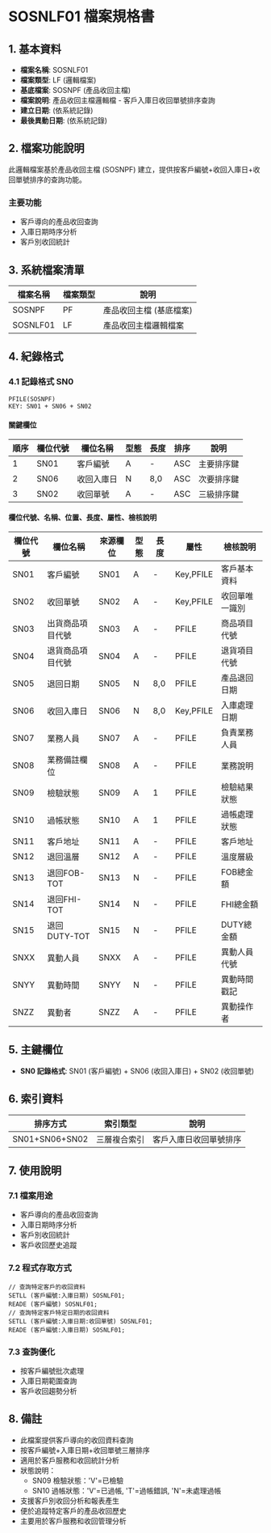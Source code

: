 # SOSNLF01 檔案規格書

## 1. 基本資料
- **檔案名稱**: SOSNLF01
- **檔案類型**: LF (邏輯檔案)
- **基底檔案**: SOSNPF (產品收回主檔)
- **檔案說明**: 產品收回主檔邏輯檔 - 客戶入庫日收回單號排序查詢
- **建立日期**: (依系統記錄)
- **最後異動日期**: (依系統記錄)

## 2. 檔案功能說明
此邏輯檔案基於產品收回主檔 (SOSNPF) 建立，提供按客戶編號+收回入庫日+收回單號排序的查詢功能。

### 主要功能
- 客戶導向的產品收回查詢
- 入庫日期時序分析
- 客戶別收回統計

## 3. 系統檔案清單
| 檔案名稱 | 檔案類型 | 說明 |
|----------|----------|------|
| SOSNPF | PF | 產品收回主檔 (基底檔案) |
| SOSNLF01 | LF | 產品收回主檔邏輯檔案 |

## 4. 紀錄格式

### 4.1 記錄格式 SN0
```
PFILE(SOSNPF)
KEY: SN01 + SN06 + SN02
```

#### 關鍵欄位
| 順序 | 欄位代號 | 欄位名稱 | 型態 | 長度 | 排序 | 說明 |
|------|----------|----------|------|------|------|------|
| 1 | SN01 | 客戶編號 | A | - | ASC | 主要排序鍵 |
| 2 | SN06 | 收回入庫日 | N | 8,0 | ASC | 次要排序鍵 |
| 3 | SN02 | 收回單號 | A | - | ASC | 三級排序鍵 |

#### 欄位代號、名稱、位置、長度、屬性、檢核說明
| 欄位代號 | 欄位名稱 | 來源欄位 | 型態 | 長度 | 屬性 | 檢核說明 |
|----------|----------|----------|------|------|------|----------|
| SN01 | 客戶編號 | SN01 | A | - | Key,PFILE | 客戶基本資料 |
| SN02 | 收回單號 | SN02 | A | - | Key,PFILE | 收回單唯一識別 |
| SN03 | 出貨商品項目代號 | SN03 | A | - | PFILE | 商品項目代號 |
| SN04 | 退貨商品項目代號 | SN04 | A | - | PFILE | 退貨項目代號 |
| SN05 | 退回日期 | SN05 | N | 8,0 | PFILE | 產品退回日期 |
| SN06 | 收回入庫日 | SN06 | N | 8,0 | Key,PFILE | 入庫處理日期 |
| SN07 | 業務人員 | SN07 | A | - | PFILE | 負責業務人員 |
| SN08 | 業務備註欄位 | SN08 | A | - | PFILE | 業務說明 |
| SN09 | 檢驗狀態 | SN09 | A | 1 | PFILE | 檢驗結果狀態 |
| SN10 | 過帳狀態 | SN10 | A | 1 | PFILE | 過帳處理狀態 |
| SN11 | 客戶地址 | SN11 | A | - | PFILE | 客戶地址 |
| SN12 | 退回溫層 | SN12 | A | - | PFILE | 溫度層級 |
| SN13 | 退回FOB-TOT | SN13 | N | - | PFILE | FOB總金額 |
| SN14 | 退回FHI-TOT | SN14 | N | - | PFILE | FHI總金額 |
| SN15 | 退回DUTY-TOT | SN15 | N | - | PFILE | DUTY總金額 |
| SNXX | 異動人員 | SNXX | A | - | PFILE | 異動人員代號 |
| SNYY | 異動時間 | SNYY | N | - | PFILE | 異動時間戳記 |
| SNZZ | 異動者 | SNZZ | A | - | PFILE | 異動操作者 |

## 5. 主鍵欄位
- **SN0 記錄格式**: SN01 (客戶編號) + SN06 (收回入庫日) + SN02 (收回單號)

## 6. 索引資料
| 排序方式 | 索引類型 | 說明 |
|----------|----------|------|
| SN01+SN06+SN02 | 三層複合索引 | 客戶入庫日收回單號排序 |

## 7. 使用說明

### 7.1 檔案用途
- 客戶導向的產品收回查詢
- 入庫日期時序分析
- 客戶別收回統計
- 客戶收回歷史追蹤

### 7.2 程式存取方式
```rpg
// 查詢特定客戶的收回資料
SETLL (客戶編號:入庫日期) SOSNLF01;
READE (客戶編號) SOSNLF01;
// 查詢特定客戶特定日期的收回資料
SETLL (客戶編號:入庫日期:收回單號) SOSNLF01;
READE (客戶編號:入庫日期) SOSNLF01;
```

### 7.3 查詢優化
- 按客戶編號批次處理
- 入庫日期範圍查詢
- 客戶收回趨勢分析

## 8. 備註
- 此檔案提供客戶導向的收回資料查詢
- 按客戶編號+入庫日期+收回單號三層排序
- 適用於客戶服務和收回統計分析
- 狀態說明：
  - SN09 檢驗狀態：'V'=已檢驗
  - SN10 過帳狀態：'V'=已過帳, 'T'=過帳錯誤, 'N'=未處理過帳
- 支援客戶別收回分析和報表產生
- 便於追蹤特定客戶的產品收回歷史
- 主要用於客戶服務和收回管理分析 